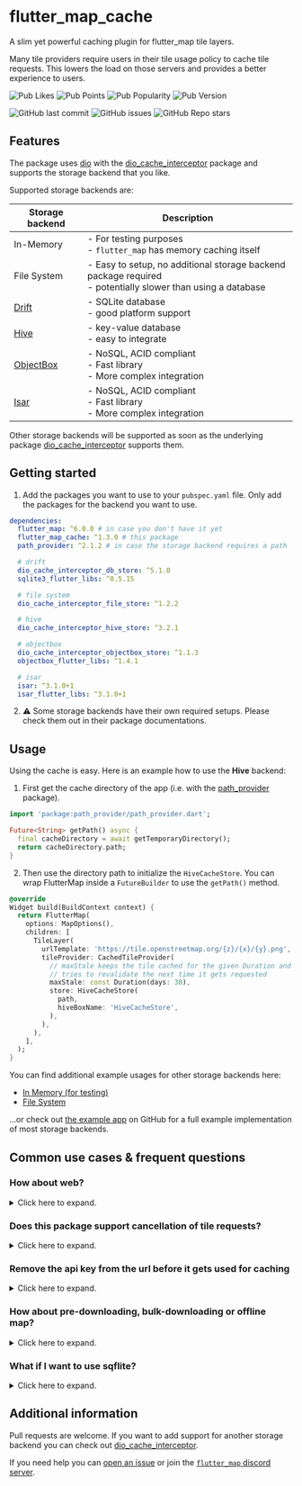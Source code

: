 # flutter_map_cache

A slim yet powerful caching plugin for flutter_map tile layers.

Many tile providers require users in their tile usage policy to cache
tile requests. This lowers the load on those servers and provides a better
experience to users.

![Pub Likes](https://img.shields.io/pub/likes/flutter_map_cache)
![Pub Points](https://img.shields.io/pub/points/flutter_map_cache)
![Pub Popularity](https://img.shields.io/pub/popularity/flutter_map_cache)
![Pub Version](https://img.shields.io/pub/v/flutter_map_cache)

![GitHub last commit](https://img.shields.io/github/last-commit/josxha/flutter_map_cache)
![GitHub issues](https://img.shields.io/github/issues/josxha/flutter_map_cache)
![GitHub Repo stars](https://img.shields.io/github/stars/josxha/flutter_map_cache?style=social)

## Features

The package uses [dio](https://pub.dev/packages/dio) with the
[dio_cache_interceptor](https://pub.dev/packages/dio_cache_interceptor) package
and supports the storage backend that
you like.

Supported storage backends are:

| Storage backend                                 | Description                                                                                                    |
|-------------------------------------------------|----------------------------------------------------------------------------------------------------------------|
| In-Memory                                       | - For testing purposes<br/>- `flutter_map` has memory caching itself                                           |
| File System                                     | - Easy to setup, no additional storage backend package required<br/>- potentially slower than using a database |
| [Drift](https://pub.dev/packages/drift)         | - SQLite database<br/>- good platform support                                                                  |
| [Hive](https://pub.dev/packages/hive)           | - key-value database<br/>- easy to integrate                                                                   |
| [ObjectBox](https://pub.dev/packages/objectbox) | - NoSQL, ACID compliant<br/>- Fast library<br/>- More complex integration                                      |
| [Isar](https://pub.dev/packages/isar)           | - NoSQL, ACID compliant<br/>- Fast library<br/>- More complex integration                                      |

Other storage backends will be supported as soon as the underlying package
[dio_cache_interceptor](https://pub.dev/packages/dio_cache_interceptor) supports
them.

## Getting started

1. Add the packages you want to use to your `pubspec.yaml` file. Only add the
   packages for the backend you want to use.

```yaml
dependencies:
  flutter_map: ^6.0.0 # in case you don't have it yet 
  flutter_map_cache: ^1.3.0 # this package
  path_provider: ^2.1.2 # in case the storage backend requires a path

  # drift
  dio_cache_interceptor_db_store: ^5.1.0
  sqlite3_flutter_libs: ^0.5.15

  # file system
  dio_cache_interceptor_file_store: ^1.2.2

  # hive
  dio_cache_interceptor_hive_store: ^3.2.1

  # objectbox
  dio_cache_interceptor_objectbox_store: ^1.1.3
  objectbox_flutter_libs: ^1.4.1

  # isar
  isar: ^3.1.0+1
  isar_flutter_libs: ^3.1.0+1
```

2. ⚠️ Some storage backends have their own required setups. Please check them
   out in their package documentations.

## Usage

Using the cache is easy. Here is an example how to use the **Hive** backend:

1. First get the cache directory of the app (i.e. with
   the [path_provider](https://pub.dev/packages/path_provider)
   package).

```dart
import 'package:path_provider/path_provider.dart';

Future<String> getPath() async {
  final cacheDirectory = await getTemporaryDirectory();
  return cacheDirectory.path;
}
```

2. Then use the directory path to initialize the `HiveCacheStore`. You can wrap
   FlutterMap inside a `FutureBuilder` to use
   the `getPath()` method.

```dart
@override
Widget build(BuildContext context) {
  return FlutterMap(
    options: MapOptions(),
    children: [
      TileLayer(
        urlTemplate: 'https://tile.openstreetmap.org/{z}/{x}/{y}.png',
        tileProvider: CachedTileProvider(
          // maxStale keeps the tile cached for the given Duration and 
          // tries to revalidate the next time it gets requested
          maxStale: const Duration(days: 30),
          store: HiveCacheStore(
            path,
            hiveBoxName: 'HiveCacheStore',
          ),
        ),
      ),
    ],
  );
}
```

You can find additional example usages for other storage backends here:

- [In Memory (for testing)](https://github.com/josxha/flutter_map_cache/wiki/Use-the-In%E2%80%90Memory-Store-(for-testing))
- [File System](https://github.com/josxha/flutter_map_cache/wiki/Use-the-File-System)

...or check out
[the example app](https://github.com/josxha/flutter_map_cache/tree/main/example)
on GitHub for a full example implementation of most storage backends.

## Common use cases & frequent questions

### How about web?

<details>
  <summary>Click here to expand.</summary>

This package supports the web as long as you use a storage backend that supports
web.

- In Memory works out of the box
- Hive uses for its web support IndexedDB under the hood to support web.
- Drift (SqLite)
  requires [additional setup steps for web](https://drift.simonbinder.eu/web/)

---
</details>

### Does this package support cancellation of tile requests?

<details>
  <summary>Click here to expand.</summary>

Yes. This package includes the tile cancellation that would otherwise be
provided
by [flutter_map_cancellable_tile_provider](https://pub.dev/packages/flutter_map_cancellable_tile_provider/)
out of the box.

---
</details>

### Remove the api key from the url before it gets used for caching

<details>
  <summary>Click here to expand.</summary>

Commercial tile providers often use an api key that is attached as a parameter
to the url. While this shouldn't be a problem when the api key stays the same
you might want to make it immune to api key changes anyway.

```
final _uuid = Uuid();

CachedTileProvider(
  keyBuilder: (request) {
    return _uuid.v5(
      Uuid.NAMESPACE_URL,
      request.uri.replace(queryParameters: {}).toString(),
    );
  },
),
```

---
</details>

### How about pre-downloading, bulk-downloading or offline map?

<details>
  <summary>Click here to expand.</summary>

This package does not provide support to download tiles automatically.
Only tiles that were previously visited with an active internet connection
show up on the map.

If you need bulk-downloading functionality you can check out the package
[flutter_map_tile_caching](https://pub.dev/packages/flutter_map_tile_caching)
(Paid license is needed or your project has to be open sourced under the
GPL-3.0 license).

Please note that free tile providers such as
[OpenStreetMap](https://www.openstreetmap.org/) forbids bulk
downloading (more than 250 tiles on a higher zoom level) of tiles in their
[tile usage policy](https://operations.osmfoundation.org/policies/tiles/).
If you use a paid tile provider, bulk-downloading can cause high costs if
you pay per tile request. Using a proper offline map solution (e.g. MBTiles)
would be my recommendation here.

---
</details>

### What if I want to use sqflite?

<details>
  <summary>Click here to expand.</summary>

Because [dio_cache_interceptor](https://github.com/llfbandit/dio_cache_interceptor)
already supports Drift as a SQLite solution it's unlikely that sqflite will
be supported any day soon.

If you still are required to use only sqflite, I recommend to create your own
tile provider by using the
[cached_network_image](https://pub.dev/packages/cached_network_image) package.

---
</details>

## Additional information

Pull requests are welcome. If you want to add support for another storage
backend you can check out
[dio_cache_interceptor](https://github.com/llfbandit/dio_cache_interceptor).

If you need help you
can [open an issue](https://github.com/josxha/flutter_map_cache/issues/new/choose)
or join
the [`flutter_map` discord server](https://discord.gg/BwpEsjqMAH).
